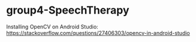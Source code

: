 # group4-SpeechTherapy

Installing OpenCV on Android Studio: https://stackoverflow.com/questions/27406303/opencv-in-android-studio
